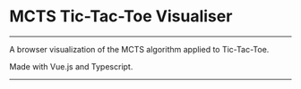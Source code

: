 # MCTS Tic-Tac-Toe Visualiser 
<hr>
A browser visualization of the MCTS algorithm applied to Tic-Tac-Toe.

Made with Vue.js and Typescript.

---